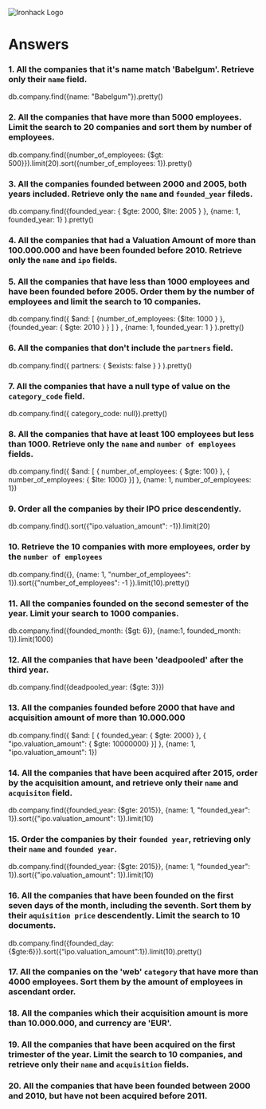 ![Ironhack Logo](https://i.imgur.com/1QgrNNw.png)

# Answers

### 1. All the companies that it's name match 'Babelgum'. Retrieve only their `name` field.
db.company.find({name: "Babelgum"}).pretty()
### 2. All the companies that have more than 5000 employees. Limit the search to 20 companies and sort them by **number of employees**.
db.company.find({number_of_employees: {$gt: 500}}).limit(20).sort({number_of_employees: 1}).pretty()

### 3. All the companies founded between 2000 and 2005, both years included. Retrieve only the `name` and `founded_year` fileds.
db.company.find({founded_year: { $gte: 2000, $lte: 2005 } }, {name: 1, founded_year: 1} ).pretty()

### 4. All the companies that had a Valuation Amount of more than 100.000.000 and have been founded before 2010. Retrieve only the `name` and `ipo` fields.

<!-- Your Code Goes Here -->

### 5. All the companies that have less than 1000 employees and have been founded before 2005. Order them by the number of employees and limit the search to 10 companies.

db.company.find({ $and: [ {number_of_employees: {$lte: 1000 } }, {founded_year: { $gte: 2010 } } ] } , {name: 1, founded_year: 1 } ).pretty()

### 6. All the companies that don't include the `partners` field.
db.company.find({ partners: { $exists: false } } ).pretty()


### 7. All the companies that have a null type of value on the `category_code` field.
db.company.find({ category_code: null}).pretty()

### 8. All the companies that have at least 100 employees but less than 1000. Retrieve only the `name` and `number of employees` fields.
db.company.find({ $and: [ { number_of_employees: { $gte: 100} }, { number_of_employees: { $lte: 1000} }] }, {name: 1, number_of_employees: 1})
### 9. Order all the companies by their IPO price descendently.
db.company.find().sort({"ipo.valuation_amount": -1}).limit(20)

### 10. Retrieve the 10 companies with more employees, order by the `number of employees`
db.company.find({}, {name: 1, "number_of_employees": 1}).sort({"number_of_employees": -1 }).limit(10).pretty()

### 11. All the companies founded on the second semester of the year. Limit your search to 1000 companies.
db.company.find({founded_month: {$gt: 6}}, {name:1, founded_month: 1}).limit(1000)

### 12. All the companies that have been 'deadpooled' after the third year.
db.company.find({deadpooled_year: {$gte: 3}})

### 13. All the companies founded before 2000 that have and acquisition amount of more than 10.000.000
db.company.find({ $and: [ { founded_year: { $gte: 2000} }, { "ipo.valuation_amount": { $gte: 10000000} }] }, {name: 1, "ipo.valuation_amount": 1})

### 14. All the companies that have been acquired after 2015, order by the acquisition amount, and retrieve only their `name` and `acquisiton` field.
db.company.find({founded_year: {$gte: 2015}}, {name: 1, "founded_year": 1}).sort({"ipo.valuation_amount": 1}).limit(10)

### 15. Order the companies by their `founded year`, retrieving only their `name` and `founded year`.

db.company.find({founded_year: {$gte: 2015}}, {name: 1, "founded_year": 1}).sort({"ipo.valuation_amount": 1}).limit(10)

### 16. All the companies that have been founded on the first seven days of the month, including the seventh. Sort them by their `aquisition price` descendently. Limit the search to 10 documents.
db.company.find({founded_day: {$gte:6}}).sort({“ipo.valuation_amount”:1}).limit(10).pretty()

### 17. All the companies on the 'web' `category` that have more than 4000 employees. Sort them by the amount of employees in ascendant order.

<!-- Your Code Goes Here -->

### 18. All the companies which their acquisition amount is more than 10.000.000, and currency are 'EUR'.

<!-- Your Code Goes Here -->

### 19. All the companies that have been acquired on the first trimester of the year. Limit the search to 10 companies, and retrieve only their `name` and `acquisition` fields.

<!-- Your Code Goes Here -->

### 20. All the companies that have been founded between 2000 and 2010, but have not been acquired before 2011.

<!-- Your Code Goes Here -->

